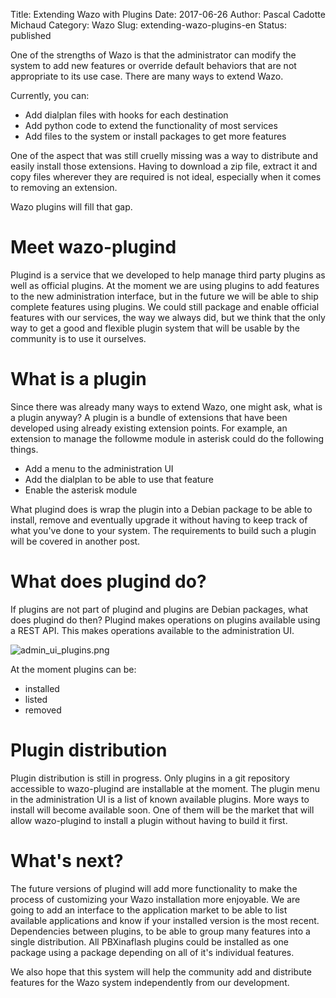 Title: Extending Wazo with Plugins
Date: 2017-06-26
Author: Pascal Cadotte Michaud
Category: Wazo
Slug: extending-wazo-plugins-en
Status: published


One of the strengths of Wazo is that the administrator can modify the system to add new features or override default behaviors that are not appropriate to its use case. There are many ways to extend Wazo.

Currently, you can:

* Add dialplan files with hooks for each destination
* Add python code to extend the functionality of most services
* Add files to the system or install packages to get more features

One of the aspect that was still cruelly missing was a way to distribute and easily install those extensions. Having to download a zip file, extract it and copy files wherever they are required is not ideal, especially when it comes to removing an extension.

Wazo plugins will fill that gap.


# Meet wazo-plugind

Plugind is a service that we developed to help manage third party plugins as well as official plugins. At the moment we are using plugins to add features to the new administration interface, but in the future we will be able to ship complete features using plugins. We could still package and enable official features with our services, the way we always did, but we think that the only way to get a good and flexible plugin system that will be usable by the community is to use it ourselves.


# What is a plugin

Since there was already many ways to extend Wazo, one might ask, what is a plugin anyway? A plugin is a bundle of extensions that have been developed using already existing extension points.  For example, an extension to manage the followme module in asterisk could do the following things.

* Add a menu to the administration UI
* Add the dialplan to be able to use that feature
* Enable the asterisk module

What plugind does is wrap the plugin into a Debian package to be able to install, remove and eventually upgrade it without having to keep track of what you've done to your system. The requirements to build such a plugin will be covered in another post.


# What does plugind do?

If plugins are not part of plugind and plugins are Debian packages, what does plugind do then? Plugind makes operations on plugins available using a REST API. This makes operations available to the administration UI.

![admin_ui_plugins.png](/images/blog/admin_ui_plugins.png "Interface example")

At the moment plugins can be:

* installed
* listed
* removed


# Plugin distribution

Plugin distribution is still in progress. Only plugins in a git repository accessible to wazo-plugind are installable at the moment. The plugin menu in the administration UI is a list of known available plugins. More ways to install will become available soon. One of them will be the market that will allow wazo-plugind to install a plugin without having to build it first.


# What's next?

The future versions of plugind will add more functionality to make the process of customizing your Wazo installation more enjoyable. We are going to add an interface to the application market to be able to list available applications and know if your installed version is the most recent. Dependencies between plugins, to be able to group many features into a single distribution. All PBXinaflash plugins could be installed as one package using a package depending on all of it's individual features.

We also hope that this system will help the community add and distribute features for the Wazo system independently from our development.
